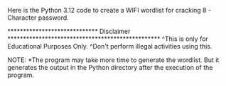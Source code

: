 Here is the Python 3.12 code to create a WIFI wordlist for cracking 8 - Character password.

*****************************  Disclaimer *************************************************
^This is only for Educational Purposes Only.
^Don't perform illegal activities using this.

NOTE:
*The program may take more time to generate the wordlist. But it generates the output in the Python directory after the execution of the program.

